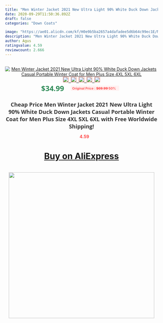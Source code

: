 ```yaml
---
title: "Men Winter Jacket 2021 New Ultra Light 90% White Duck Down Jackets Casual Portable Winter Coat for Men Plus Size 4XL 5XL 6XL"
date: 2020-09-29T11:50:36.892Z
draft: false
categories: "Down Coats"

image: "https://ae01.alicdn.com/kf/H0e9b5ba2657a4dafadee5d6b64c99ec1E/Men-Winter-Jacket-2021-New-Ultra-Light-90-White-Duck-Down-Jackets-Casual-Portable-Winter-Coat.jpg"
description: "Men Winter Jacket 2021 New Ultra Light 90% White Duck Down Jackets Casual Portable Winter Coat for Men Plus Size 4XL 5XL 6XL"
author: Agus
ratingvalue: 4.59
reviewcount: 2.666
---
```

<br>
<div style="text-align: center;">
<a href="https://s.click.aliexpress.com/e/_9HUrmH" target="_blank" rel="nofollow noopener noreferrer"><img alt="Men Winter Jacket 2021 New Ultra Light 90% White Duck Down Jackets Casual Portable Winter Coat for Men Plus Size 4XL 5XL 6XL" class="magnifier-image" src="https://ae01.alicdn.com/kf/H0e9b5ba2657a4dafadee5d6b64c99ec1E/Men-Winter-Jacket-2021-New-Ultra-Light-90-White-Duck-Down-Jackets-Casual-Portable-Winter-Coat.jpg_640x640.jpg">
<br>
<img style="border:1px solid salmon" src="https://ae01.alicdn.com/kf/H0e9b5ba2657a4dafadee5d6b64c99ec1E/Men-Winter-Jacket-2021-New-Ultra-Light-90-White-Duck-Down-Jackets-Casual-Portable-Winter-Coat.jpg_120x120.jpg">&nbsp;&nbsp;<img style="border:1px solid salmon" src="https://ae01.alicdn.com/kf/H68e8314f1dea49fe8628e710a03cae50i/Men-Winter-Jacket-2021-New-Ultra-Light-90-White-Duck-Down-Jackets-Casual-Portable-Winter-Coat.jpg_120x120.jpg">&nbsp;&nbsp;<img style="border:1px solid salmon" src="https://ae01.alicdn.com/kf/Hb68d2ead0aa4464f9e82263061fd3747v/Men-Winter-Jacket-2021-New-Ultra-Light-90-White-Duck-Down-Jackets-Casual-Portable-Winter-Coat.jpg_120x120.jpg">&nbsp;&nbsp;<img style="border:1px solid salmon" src="https://ae01.alicdn.com/kf/H4c37b85f19414bc7a854a697bd469f01Y/Men-Winter-Jacket-2021-New-Ultra-Light-90-White-Duck-Down-Jackets-Casual-Portable-Winter-Coat.jpg_120x120.jpg">&nbsp;&nbsp;<img style="border:1px solid salmon" src="https://ae01.alicdn.com/kf/H3f91adfcef3c432d9c0a87be504fb5bdT/Men-Winter-Jacket-2021-New-Ultra-Light-90-White-Duck-Down-Jackets-Casual-Portable-Winter-Coat.jpg_120x120.jpg"></a></div><br0>
<div style="text-align: center;"><span style="background-color: white; border: 0px; box-sizing: border-box; color: seagreen; display: inline-block; font-family: &quot;open sans&quot; , &quot;arial&quot; , &quot;helvetica&quot; , sans-serif , &quot;heiti&quot;; font-size: 24px; font-stretch: inherit; font-weight: 700; line-height: inherit; margin: 0px 10px 0px 0px; padding: 0px; vertical-align: middle;">$34.99 </span>
<span style="background: rgb(255 , 241 , 241); border-radius: 3px; border: 0px; box-sizing: border-box; color: #ff4747; display: inline-block; font-family: inherit; font-size: 12px; font-stretch: inherit; font-style: inherit; font-variant: inherit; font-weight: 600; line-height: inherit; margin: 0px; padding: 2px 5px; transform: scale(0.9); vertical-align: middle;">Original Price : <b style="text-decoration: line-through;">$69.99 </b> 50%&nbsp;&nbsp;</span></div>
<h1 style="color: #333333; display: inline-block; font-family: &quot;open sans&quot; , &quot;arial&quot; , &quot;helvetica&quot; , sans-serif , &quot;heiti&quot;; font-size: 18px; font-stretch: inherit; font-weight: 700; text-align: center;">Cheap Price Men Winter Jacket 2021 New Ultra Light 90% White Duck Down Jackets Casual Portable Winter Coat for Men Plus Size 4XL 5XL 6XL with Free Worldwide Shipping!</h1>
<div style="color: #ff4747; text-align: center;">
<img src="https://4.bp.blogspot.com/-M0ZcTcb-5uY/XleCXlxnR4I/AAAAAAAAAEc/OrjgMkXV1oMQFaCRZj5HQwOCBcu3w1FegCPcBGAYYCw/s1600/star.png" style="height: 15px;">&nbsp;<b>4.59</b></div>
<div class="button_cont" align="center"><a class="buynow_a" href="https://s.click.aliexpress.com/e/_9HUrmH" target="_blank" rel="nofollow noopener noreferrer"><H1>Buy on AliExpress</H1></a></div><br>
<div class="separator" style="clear: both; text-align: center;">
<img src="https://lh3.googleusercontent.com/-pTy5HemUv9M/XlePHvY0dAI/AAAAAAAAAE4/0nX5iRUoIWY8eMW9Dpxeirr157OZliDIgCLcBGAsYHQ/s1600/badge.gif" width="480">
</div>
